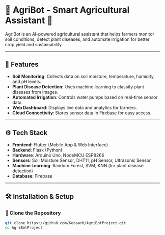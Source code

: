 # 🌱 AgriBot - Smart Agricultural Assistant 🚜

AgriBot is an AI-powered agricultural assistant that helps farmers monitor soil conditions, detect plant diseases, and automate irrigation for better crop yield and sustainability.

---

## 📌 Features

- **Soil Monitoring**: Collects data on soil moisture, temperature, humidity, and pH levels.
- **Plant Disease Detection**: Uses machine learning to classify plant diseases from images.
- **Automated Irrigation**: Controls water pumps based on real-time sensor data.
- **Web Dashboard**: Displays live data and analytics for farmers.
- **Cloud Connectivity**: Stores sensor data in Firebase for easy access.

---

## ⚙️ Tech Stack

- **Frontend**: Flutter (Mobile App & Web Interface)
- **Backend**: Flask (Python)
- **Hardware**: Arduino Uno, NodeMCU ESP8266
- **Sensors**: Soil Moisture Sensor, DHT11, pH Sensor, Ultrasonic Sensor
- **Machine Learning**: Random Forest, SVM, KNN (for plant disease detection)
- **Database**: Firebase

---

## 🛠️ Installation & Setup

### 🔹 Clone the Repository

```sh
git clone https://github.com/KedaarK/AgriBotProject.git
cd AgriBotProject
```
